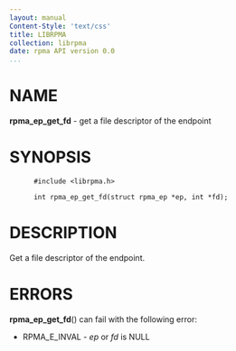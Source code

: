 ```yaml
---
layout: manual
Content-Style: 'text/css'
title: LIBRPMA
collection: librpma
date: rpma API version 0.0
...
```


[comment]: <> (SPDX-License-Identifier: BSD-3-Clause)
[comment]: <> (Copyright 2020, Intel Corporation)

NAME
====

**rpma\_ep\_get\_fd** - get a file descriptor of the endpoint

SYNOPSIS
========

          #include <librpma.h>

          int rpma_ep_get_fd(struct rpma_ep *ep, int *fd);

DESCRIPTION
===========

Get a file descriptor of the endpoint.

ERRORS
======

**rpma\_ep\_get\_fd**() can fail with the following error:

-   RPMA\_E\_INVAL - *ep* or *fd* is NULL
